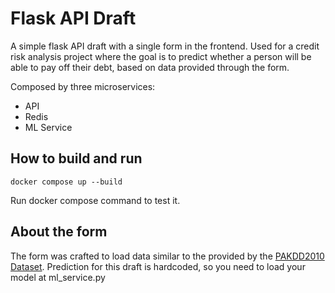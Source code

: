 # Flask API Draft

A simple flask API draft with a single form in the frontend.
Used for a credit risk analysis project where the goal is to predict whether a person will be able to pay off their debt, based on data provided through the form.

Composed by three microservices:
* API
* Redis
* ML Service

## How to build and run
    docker compose up --build

Run docker compose command to test it.

## About the form
The form was crafted to load data similar to the provided by the [PAKDD2010 Dataset](https://www.kaggle.com/competitions/pakdd2010-dataset/overview).
Prediction for this draft is hardcoded, so you need to load your model at ml_service.py